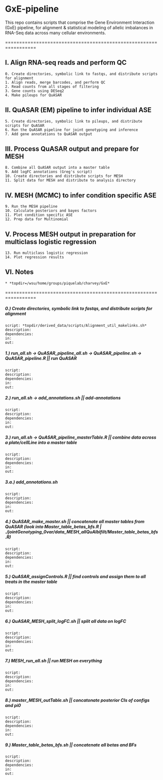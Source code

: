 # GxE-pipeline

This repo contains scripts that comprise the Gene Environment Interaction (GxE) pipeline, for alignment & statistical modeling of allelic imbalances in RNA-Seq data across many cellular environments.

=================================================================
## I. Align RNA-seq reads and perform QC
    0. Create directories, symbolic link to fastqs, and distribute scripts for alignment
    1. Align reads, merge barcodes, and perform QC
    2. Read counts from all stages of filtering
    3. Gene counts using DESeq2
    4. Make pileups for QuASAR
## II. QuASAR (EM) pipeline to infer individual ASE
    5. Create directories, symbolic link to pileups, and distribute scripts for QuASAR
    6. Run the QuASAR pipeline for joint genotyping and inference   
    7. Add gene annotations to QuASAR output
## III. Process QuASAR output and prepare for MESH 
    8. Combine all QuASAR output into a master table
    9. Add logFC annotations (Greg's script)
    10. Create directories and distribute scripts for MESH	
    11. Split data for MESH and distribute to analysis directory
## IV. MESH (MCMC) to infer condition specific ASE
    9. Run the MESH pipeline
    10. Calculate posteriors and bayes factors
    11. Plot condition specific ASE
    12. Prep data for Multinomial
## V. Process MESH output in preparation for multiclass logistic regression
    13. Run multiclass logistic regression
    14. Plot regression results
## VI. Notes
    * *topdir=/wsu/home/groups/piquelab/charvey/GxE*
=================================================================
##### 0.) Create directories, symbolic link to fastqs, and distribute scripts for alignment
    script: *topdir/derived_data/scripts/Alignment_util_makelinks.sh* 
    description: 
    dependencies:
    in:
    out:

##### 1.) run_all.sh -> QuASAR_pipeline_all.sh -> QuASAR_pipeline.sh -> QuASAR_pipeline.R || run QuASAR
    script: 
    description: 
    dependencies:
    in:
    out:

##### 2.) run_all.sh -> add_annotations.sh || add-annotations
    script: 
    description: 
    dependencies:
    in:
    out:

##### 3.) run_all.sh -> QuASAR_pipeline_masterTable.R || combine data across a plate/cellLine into a master table
    script: 
    description: 
    dependencies:
    in:
    out:

##### 3.a.) add_annotations.sh 
    script: 
    description: 
    dependencies:
    in:
    out:

##### 4.) QuASAR_make_master.sh || concatenate all master tables from QuASAR (look into Master_table_betas_bfs.R | ./jointGenotyping_0var/data_MESH_allQuAlblfilt/Master_table_betas_bfs.R) 
    script: 
    description: 
    dependencies:
    in:
    out:

##### 5.) QuASAR_assignControls.R || find controls and assign them to all treats in the master table
    script: 
    description: 
    dependencies:
    in:
    out:

##### 6.) QuASAR_MESH_split_logFC.sh || split all data on logFC 
    script: 
    description: 
    dependencies:
    in:
    out:

##### 7.) MESH_run_all.sh || run MESH on everything
    script: 
    description: 
    dependencies:
    in:
    out:

##### 8.) master_MESH_outTable.sh || concatonate posterior CIs of configs and pi0	
    script: 
    description: 
    dependencies:
    in:
    out:


##### 9.) Master_table_betas_bfs.sh || concatenate all betas and BFs
    script: 
    description: 
    dependencies:
    in:
    out:
